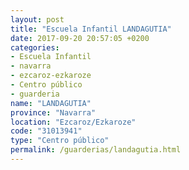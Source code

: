 ```yaml
---
layout: post
title: "Escuela Infantil LANDAGUTIA"
date: 2017-09-20 20:57:05 +0200
categories:
- Escuela Infantil
- navarra
- ezcaroz-ezkaroze
- Centro público
- guarderia
name: "LANDAGUTIA"
province: "Navarra"
location: "Ezcaroz/Ezkaroze"
code: "31013941"
type: "Centro público"
permalink: /guarderias/landagutia.html
---
```

